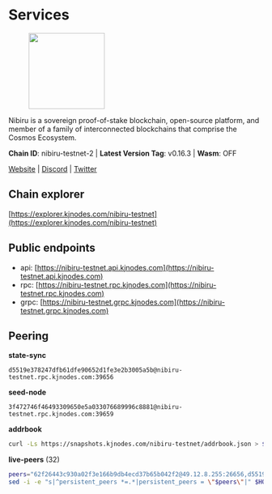 # Services

<figure><img src="https://raw.githubusercontent.com/kj89/testnet_manuals/main/pingpub/logos/nibiru.png" width="150" alt=""><figcaption></figcaption></figure>

Nibiru is a sovereign proof-of-stake blockchain, open-source platform,  and member of a family of interconnected blockchains that comprise the Cosmos Ecosystem.

**Chain ID**: nibiru-testnet-2 | **Latest Version Tag**: v0.16.3 | **Wasm**: OFF

[Website](https://nibiru.fi) | [Discord](https://discord.gg/nibiru) | [Twitter](https://twitter.com/NibiruChain)




## Chain explorer
[https://explorer.kjnodes.com/nibiru-testnet](https://explorer.kjnodes.com/nibiru-testnet)

## Public endpoints

* api: [https://nibiru-testnet.api.kjnodes.com](https://nibiru-testnet.api.kjnodes.com)
* rpc: [https://nibiru-testnet.rpc.kjnodes.com](https://nibiru-testnet.rpc.kjnodes.com)
* grpc: [https://nibiru-testnet.grpc.kjnodes.com](https://nibiru-testnet.grpc.kjnodes.com)

## Peering

**state-sync**

```text
d5519e378247dfb61dfe90652d1fe3e2b3005a5b@nibiru-testnet.rpc.kjnodes.com:39656
```

**seed-node**

```text
3f472746f46493309650e5a033076689996c8881@nibiru-testnet.rpc.kjnodes.com:39659
```

**addrbook**
```bash
curl -Ls https://snapshots.kjnodes.com/nibiru-testnet/addrbook.json > $HOME/.nibid/config/addrbook.json
```

**live-peers** (32)
```bash
peers="62f26443c930a02f3e166b9db4ecd37b65b042f2@49.12.8.255:26656,d5519e378247dfb61dfe90652d1fe3e2b3005a5b@65.109.68.190:39656,92845d4150aaf87fc1a6f4a53d8fe545ae44fc9d@86.48.16.205:39656,d7185d6b0d6a7dbe8c45e1fddfa0165dfdba01c0@38.242.150.132:39656,39429c00e9d451a5a449deec38067bea37a8e43c@164.92.122.128:26656,3939da5da8d8a31e6af2cb6d7bdcb222ff2487eb@65.109.14.69:39656,e55d8746ad30e0d11ebe0aa3792c46713375edcc@135.181.2.104:26656,5c2a752c9b1952dbed075c56c600c3a79b58c395@195.3.220.140:27046,09c05898d64d2ec387e27ae3e1029a2f53a2a1dc@155.133.22.109:26656,2e2a71b2fc86986a7940df724ce100c45cca3649@66.94.104.184:26657,d2b6baed49aa475eb6ec5958bfbca30a61363b86@154.53.52.212:26657,b57a9c1e7c0f597c9ef6a47cc361094f95a22b84@192.9.134.157:27656,09de7d3f5acc5e421247a582aa50d601571415fb@38.242.202.200:26656,a94ef19317c0b592cc3d6ac10501d0f4fc099d47@85.173.113.198:21656,14400308576815f96bdec78848a570e07c14f412@91.195.101.99:26656,d40bd2a7a5d3dc525e66be78a2bdaf1ff0bc1957@95.214.55.25:29656,9e4cbbf1ae74859df3a4f1a3579bb52b09ce26f0@167.86.76.166:26656,e63604bb6323eaafb02a72cb825d770fd7f1998c@65.109.70.23:19856,162ab520aaacad1d62e3d051246f5fe1ba9dc9c6@65.109.17.23:56112,7f30e0e50fa219fad61b1378592285f6ee2b70dc@144.76.90.130:36656,24016cec78971d7ecae24fd99ac16655e6332eb8@66.94.102.176:26657,3030536f218c76eb43d05035ac64dda277cdc14d@109.172.45.7:26656,aaff99ce425ac9d062d1bca6f75987656e137307@138.201.34.19:26656,a575313137ddc0dae09fc79ad5558f2ca25867af@199.175.98.114:26656,d212c993e5b503cf224592bf426d3fb808d84e98@5.161.48.209:26656,50f70faf399aac827000458d49cdf4ea18f4fb82@95.217.163.250:26656,719e5c2c79f027c65514d70e0f08d754119a6f0c@45.10.154.246:26656,438701ce016699880f9073c6b99f71d17309d820@154.53.52.215:26657,f978d2dde4b300037c7d2bccb47af9998045bc68@146.0.41.65:39656,3997242f9646ca642932852b7577ddb9976e0396@5.199.130.53:26656,7e465cf7525009fa55c8387eb74a330d3b96e26f@86.48.5.78:26656,5a868d18a5046b715ee726a45b680a68f92bafcb@149.102.136.149:27656"
sed -i -e "s|^persistent_peers *=.*|persistent_peers = \"$peers\"|" $HOME/.nibid/config/config.toml
```
